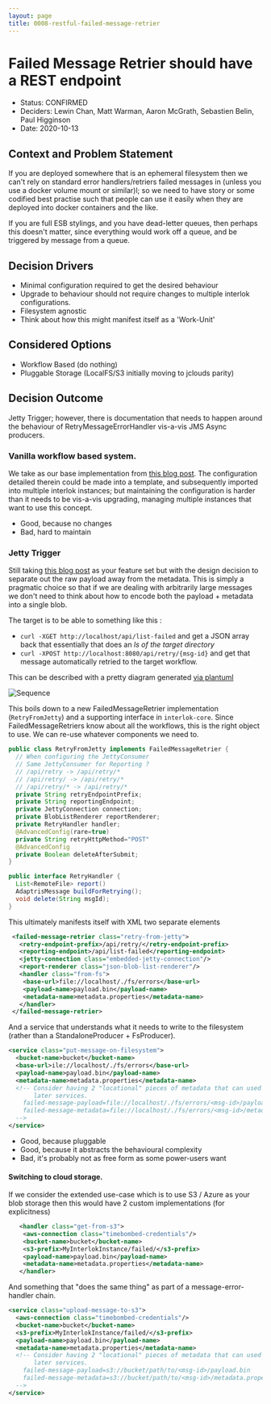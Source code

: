 ```yaml
---
layout: page
title: 0008-restful-failed-message-retrier
---
```

# Failed Message Retrier should have a REST endpoint

* Status: CONFIRMED
* Deciders: Lewin Chan, Matt Warman, Aaron McGrath, Sebastien Belin, Paul Higginson
* Date: 2020-10-13

## Context and Problem Statement

If you are deployed somewhere that is an ephemeral filesystem then we can't rely on standard error handlers/retriers failed messages in  (unless you use a docker volume mount or similar)l; so we need to have story or some codified best practise such that people can use it easily when they are deployed into docker containers and the like.

If you are full ESB stylings, and you have dead-letter queues, then perhaps this doesn't matter, since everything would work off a queue, and be triggered by message from a queue.

## Decision Drivers

* Minimal configuration required to get the desired behaviour
* Upgrade to behaviour should not require changes to multiple interlok configurations.
* Filesystem agnostic
* Think about how this might manifest itself as a 'Work-Unit'

## Considered Options

* Workflow Based (do nothing)
* Pluggable Storage (LocalFS/S3 initially moving to jclouds parity)

## Decision Outcome

Jetty Trigger; however, there is documentation that needs to happen around the behaviour of RetryMessageErrorHandler vis-a-vis JMS Async producers.


### Vanilla workflow based system.

We take as our base implementation from [this blog post](https://interlok.adaptris.net/blog/2017/10/19/interlok-s3-error-store.html). The configuration detailed therein could be made into a template, and subsequently imported into multiple interlok instances; but maintaining the configuration is harder than it needs to be vis-a-vis upgrading, managing multiple instances that want to use this concept.

- Good, because no changes
- Bad, hard to maintain

### Jetty Trigger

Still taking [this blog post](https://interlok.adaptris.net/blog/2017/10/19/interlok-s3-error-store.html) as your feature set but with the design decision to separate out the raw payload away from the metadata. This is simply a pragmatic choice so that if we are dealing with arbitrarily large messages we don't need
to think about how to encode both the payload + metadata into a single blob.

The target is to be able to something like this :
- `curl -XGET http://localhost/api/list-failed` and get a JSON array back that essentially that does an _ls of the target directory_
- `curl -XPOST http://localhost:8080/api/retry/{msg-id}` and get that message automatically retried to the target workflow.

This can be described with a pretty diagram generated [via plantuml](./assets/0008-restful-sequence.puml)

![Sequence](http://www.plantuml.com/plantuml/proxy?cache=no&src=https://raw.githubusercontent.com/adaptris/interlok/ADR-0008-Restful-FailedMessageRetrier/docs/adr/assets/0008-restful-sequence.puml)


This boils down to a new FailedMessageRetrier implementation (`RetryFromJetty`) and a supporting interface in `interlok-core`. Since FailedMessageRetriers know about all the workflows, this is the right object to use. We can re-use whatever components we need to.

```java
public class RetryFromJetty implements FailedMessageRetrier {
  // When configuring the JettyConsumer
  // Same JettyConsumer for Reporting ?
  // /api/retry -> /api/retry/*
  // /api/retry/ -> /api/retry/*
  // /api/retry/* -> /api/retry/*
  private String retryEndpointPrefix;
  private String reportingEndpoint;
  private JettyConnection connection;
  private BlobListRenderer reportRenderer;
  private RetryHandler handler;
  @AdvancedConfig(rare=true)
  private String retryHttpMethod="POST"
  @AdvancedConfig
  private Boolean deleteAfterSubmit;
}
```

```java
public interface RetryHandler {
  List<RemoteFile> report()
  AdaptrisMessage buildForRetrying();
  void delete(String msgId);
}
```

This ultimately manifests itself with XML two separate elements

```xml
 <failed-message-retrier class="retry-from-jetty">
   <retry-endpoint-prefix>/api/retry/</retry-endpoint-prefix>
   <reporting-endpoint>/api/list-failed</reporting-endpoint>
   <jetty-connection class="embedded-jetty-connection"/>
   <report-renderer class="json-blob-list-renderer"/>
   <handler class="from-fs">
    <base-url>file://localhost/./fs/errors</base-url>
    <payload-name>payload.bin</payload-name>
    <metadata-name>metadata.properties</metadata-name>
   </handler>
 </failed-message-retrier>
```

And a service that understands what it needs to write to the filesystem (rather than a StandaloneProducer + FsProducer).

```xml
<service class="put-message-on-filesystem">
  <bucket-name>bucket</bucket-name>
  <base-url>ile://localhost/./fs/errors</base-url>
  <payload-name>payload.bin</payload-name>
  <metadata-name>metadata.properties</metadata-name>
  <!-- Consider having 2 "locational" pieces of metadata that can used by
       later services.
    failed-message-payload=file://localhost/./fs/errors/<msg-id>/payload.bin
    failed-message-metadata=file://localhost/./fs/errors/<msg-id>/metadata.properties
  -->
</service>
```

- Good, because pluggable
- Good, because it abstracts the behavioural complexity
- Bad, it's probably not as free form as some power-users want

#### Switching to cloud storage.

If we consider the extended use-case which is to use S3 / Azure as your blob storage then this would have 2 custom implementations (for explicitness)

```xml
   <handler class="get-from-s3">
    <aws-connection class="timebombed-credentials"/>
    <bucket-name>bucket</bucket-name>
    <s3-prefix>MyInterlokInstance/failed/</s3-prefix>
    <payload-name>payload.bin</payload-name>
    <metadata-name>metadata.properties</metadata-name>
   </handler>
```

And something that "does the same thing" as part of a message-error-handler chain.

```xml
<service class="upload-message-to-s3">
  <aws-connection class="timebombed-credentials"/>
  <bucket-name>bucket</bucket-name>
  <s3-prefix>MyInterlokInstance/failed/</s3-prefix>
  <payload-name>payload.bin</payload-name>
  <metadata-name>metadata.properties</metadata-name>
  <!-- Consider having 2 "locational" pieces of metadata that can used by
       later services.
    failed-message-payload=s3://bucket/path/to/<msg-id>/payload.bin
    failed-message-metadata=s3://bucket/path/to/<msg-id>/metadata.properties
  -->
</service>
```
